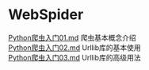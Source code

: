 # WebSpider
[Python爬虫入门01.md](Python爬虫入门01.md) 爬虫基本概念介绍  
[Python爬虫入门02.md](Python爬虫入门02.md) Urllib库的基本使用   
[Python爬虫入门03.md](Python爬虫入门03.md) Urllib库的高级用法    

